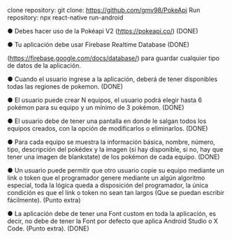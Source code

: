 clone repository: git clone: https://github.com/gmv98/PokeApi
Run repository: npx react-native run-android

● Debes hacer uso de la Pokéapi V2 (https://pokeapi.co/) (DONE)

● Tu aplicación debe usar Firebase Realtime Database (DONE)

(https://firebase.google.com/docs/database/) para guardar cualquier tipo de datos de la
aplicación.

● Cuando el usuario ingrese a la aplicación, deberá de tener disponibles todas las regiones de
pokemon. (DONE)

● El usuario puede crear N equipos, el usuario podrá elegir hasta 6 pokémon para su equipo y
un mínimo de 3 pokémon. (DONE)

● El usuario debe de tener una pantalla en donde le salgan todos los equipos creados, con la
opción de modificarlos o eliminarlos. (DONE)

● Para cada equipo se muestra la información básica, nombre, número, tipo, descripción del
pokédex y la imagen (si hay disponible, si no, hay que tener una imagen de blankstate) de
los pokémon de cada equipo. (DONE)

● Un usuario puede permitir que otro usuario copie su equipo mediante un link o token que el
programador genere mediante un algún algoritmo especial, toda la lógica queda a
disposición del programador, la única condición es que el link o token no sean tan largos
(Que se puedan escribir fácilmente). (Punto extra)

● La aplicación debe de tener una Font custom en toda la aplicación, es decir, no debe de
tener la Font por defecto que aplica Android Studio o X Code. (Punto extra). (DONE)
